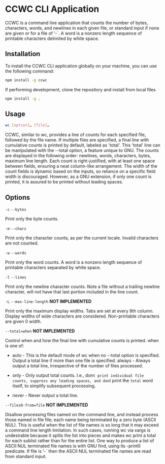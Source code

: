 
# CCWC CLI Application

CCWC is a command line application that counts the number of bytes, characters, words, and newlines in each given file, or standard input if none are given or for a file of ‘-`. A word is a nonzero length sequence of printable characters delimited by white space.

## Installation

To install the CCWC CLI application globally on your machine, you can use the following command:

```bash
npm install -g ccwc
```

If performing development, clone the repository and install from local files

```bash
npm install -g .
```

## Usage

```bash
wc [option]… [file]…
```

CCWC, similar to wc, provides a line of counts for each specified file, followed by the file name. If multiple files are specified, a final line with cumulative counts is printed by default, labeled as 'total'. This 'total' line can be manipulated with the --total option, a feature unique to GNU. The counts are displayed in the following order: newlines, words, characters, bytes, maximum line length. Each count is right-justified, with at least one space between fields, ensuring a neat column-like arrangement. The width of the count fields is dynamic based on the inputs, so reliance on a specific field width is discouraged. However, as a GNU extension, if only one count is printed, it is assured to be printed without leading spaces.

## Options

`-c`
`--bytes`

Print only the byte counts.

`-m`
`--chars`

Print only the character counts, as per the current locale. Invalid characters are not counted.

`-w`
`--words`

Print only the word counts. A word is a nonzero length sequence of printable characters separated by white space.

`-l`
`--lines`

Print only the newline character counts. Note a file without a trailing newline character, will not have that last portion included in the line count.

`-L`
`--max-line-length`
**NOT IMPLEMENTED**

Print only the maximum display widths. Tabs are set at every 8th column. Display widths of wide characters are considered. Non-printable characters are given 0 width.

`--total=when`
**NOT IMPLEMENTED**

Control when and how the final line with cumulative counts is printed. when is one of:

* auto - This is the default mode of wc when no --total option is specified. Output a total line if more than one file is specified.
always - Always output a total line, irrespective of the number of files processed.

* only - Only output total counts. I.e., don`t print individual file counts, suppress any leading spaces, and don`t print the `total` word itself, to simplify subsequent processing.

* never - Never output a total line. 

`--files0-from=file`
**NOT IMPLEMENTED**

Disallow processing files named on the command line, and instead process those named in file file; each name being terminated by a zero byte (ASCII NUL). This is useful when the list of file names is so long that it may exceed a command line length limitation. In such cases, running wc via xargs is undesirable because it splits the list into pieces and makes wc print a total for each sublist rather than for the entire list. One way to produce a list of ASCII NUL terminated file names is with GNU find, using its -print0 predicate. If file is ‘-` then the ASCII NUL terminated file names are read from standard input. 




